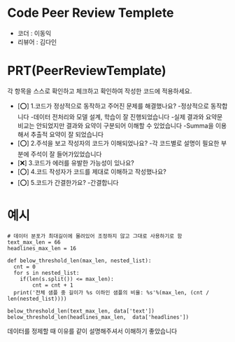 # Code Peer Review Templete
- 코더 : 이동익
- 리뷰어 : 김다인


# PRT(PeerReviewTemplate)
각 항목을 스스로 확인하고 체크하고 확인하여 작성한 코드에 적용하세요.
- [⭕] 1.코드가 정상적으로 동작하고 주어진 문제를 해결했나요?
  -정상적으로 동작합니다
  -데이터 전처리와 모델 설계, 학습이 잘 진행되었습니다
  -실제 결과와 요약문 비교는 안되었지만 결과와 요약이 구분되어 이해할 수 있었습니다
  -Summa을 이용해서 추출적 요약이 잘 되었습니다
- [⭕] 2.주석을 보고 작성자의 코드가 이해되었나요?
  -각 코드별로 설명이 필요한 부분에 주석이 잘 들어가있었습니다
- [❌] 3.코드가 에러를 유발한 가능성이 있나요?
- [⭕] 4.코드 작성자가 코드를 제대로 이해하고 작성했나요?
- [⭕] 5.코드가 간결한가요?
  -간결합니다

# 예시
```
# 데이터 분포가 최대길이에 몰려있어 조정하지 않고 그대로 사용하기로 함
text_max_len = 66
headlines_max_len = 16

def below_threshold_len(max_len, nested_list):
  cnt = 0
  for s in nested_list:
    if(len(s.split()) <= max_len):
        cnt = cnt + 1
  print('전체 샘플 중 길이가 %s 이하인 샘플의 비율: %s'%(max_len, (cnt / len(nested_list))))

below_threshold_len(text_max_len, data['text'])
below_threshold_len(headlines_max_len,  data['headlines'])
```
데이터를 정제할 때 이유를 같이 설명해주셔서 이해하기 좋았습니다
